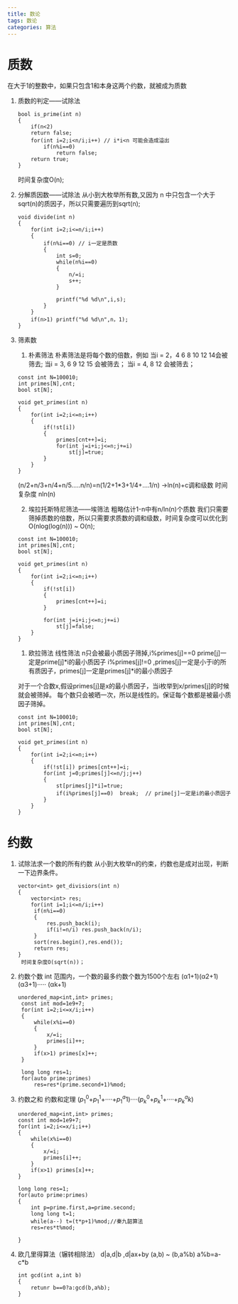 ```yaml
---
title: 数论
tags: 数论
categories: 算法
---
```


# 质数
在大于1的整数中，如果只包含1和本身这两个约数，就被成为质数

1. 质数的判定——试除法

    ```
    bool is_prime(int n)
    {
        if(n<2)
        return false;
        for(int i=2;i<n/i;i++) // i*i<n 可能会造成溢出
            if(n%i==0)
                return false;
        return true;
    }
    
    ```
    时间复杂度O(n);

2. 分解质因数——试除法
   从小到大枚举所有数,又因为 n 中只包含一个大于sqrt(n)的质因子，所以只需要遍历到sqrt(n);
   ```
   void divide(int n)
   {
       for(int i=2;i<=n/i;i++)
       {
           if(n%i==0) // i一定是质数
           {
               int s=0;
               while(n%i==0)
               {
                   n/=i;
                   s++;
               }

               printf("%d %d\n",i,s);
           }
       }
       if(n>1) printf("%d %d\n",n，1);
   }
   ```

3. 筛素数
   1. 朴素筛法
    朴素筛法是将每个数的倍数，例如
    当i = 2，4 6 8 10 12 14会被筛去;
    当i = 3, 6 9 12 15 会被筛去；
    当i = 4, 8 12 会被筛去；
    ```
    const int N=100010;
    int primes[N],cnt;
    bool st[N];
    
    void get_primes(int n)
    {
        for(int i=2;i<=n;i++)
        {
            if(!st[i])
            {
                primes[cnt++]=i;
                for(int j=i+i;j<=n;j+=i)
                    st[j]=true;
            }
        }
    }

    ```
    (n/2+n/3+n/4+n/5.....n/n)=n(1/2+1*3+1/4+....1/n) ->ln(n)+c调和级数
    时间复杂度 nln(n)

   2. 埃拉托斯特尼筛法——埃筛法 
    粗略估计1-n中有n/ln(n)个质数 
    我们只需要筛掉质数的倍数，所以只需要求质数的调和级数，时间复杂度可以优化到O(nlog(log(n))) ~ O(n);
    ```
    const int N=100010;
    int primes[N],cnt;
    bool st[N];
    
    void get_primes(int n)
    {
        for(int i=2;i<=n;i++)
        {
            if(!st[i])
            {
                primes[cnt++]=i;
            }

            for(int j=i+i;j<=n;j+=i)
                st[j]=false;
        }
    }

    ```
    1. 欧拉筛法
    线性筛法
    n只会被最小质因子筛掉,i%primes[j]==0 prime[j]一定是prime[j]*i的最小质因子
    i%primes[j]!=0 ,primes[j]一定是小于i的所有质因子，primes[j]一定是primes[j]*i的最小质因子

    对于一个合数x,假设primes[j]是x的最小质因子，当i枚举到x/primes[j]的时候就会被筛掉。
    每个数只会被晒一次，所以是线性的。保证每个数都是被最小质因子筛掉。 
    ```
    const int N=100010;
    int primes[N],cnt;
    bool st[N];
    
    void get_primes(int n)
    {
        for(int i=2;i<=n;i++)
        {
            if(!st[i]) primes[cnt++]=i;
            for(int j=0;primes[j]<=n/j;j++)
            {
                st[primes[j]*i]=true;
                if(i%primes[j]==0)  break;  // prime[j]一定是i的最小质因子
            }
        }
    }
    ```

# 约数
1. 试除法求一个数的所有约数
    从小到大枚举n的约束，约数也是成对出现，判断一下边界条件。
   ```
   vector<int> get_divisiors(int n)
   {
       vector<int> res;
       for(int i=1;i<=n/i;i++)
        if(n%i==0)
        {
            res.push_back(i);
            if(i!=n/i) res.push_back(n/i);
        }
        sort(res.begin(),res.end());
        return res;
   }
    时间复杂度O(sqrt(n))；
   ```
2. 约数个数
   int 范围内，一个数的最多约数个数为1500个左右
   (&alpha;1+1)(&alpha;2+1)(&alpha;3+1)····· (&alpha;k+1)
   ```
   unordered_map<int,int> primes;
    const int mod=1e9+7;
    for(int i=2;i<=x/i;i++)
    {
        while(x%i==0)
        {
            x/=i;
            primes[i]++;
        }
        if(x>1) primes[x]++;
    }

    long long res=1;
    for(auto prime:primes)
        res=res*(prime.second+1)%mod;
   ```
3. 约数之和
    约数和定理
    ($p_1^0$+$p_1^1$+····+$p_1^a1$)····($p_k^0$+$p_k^1$+····+$p_k^ak$)
    ```
    unordered_map<int,int> primes;
    const int mod=1e9+7;
    for(int i=2;i<=x/i;i++)
    {
        while(x%i==0)
        {
            x/=i;
            primes[i]++;
        }
        if(x>1) primes[x]++;
    }

    long long res=1;
    for(auto prime:primes)
    {
        int p=prime.first,a=prime.second;
        long long t=1;
        while(a--) t=(t*p+1)%mod;//秦九韶算法
        res=res*t%mod;

    }
    ```
4. 欧几里得算法（辗转相除法）
    d|a,d|b ,d|ax+by
    (a,b) ~ (b,a%b)
    a%b=a-c*b

    ```
    int gcd(int a,int b)
    {
        retunr b==0?a:gcd(b,a%b);
    }
    ```
    
